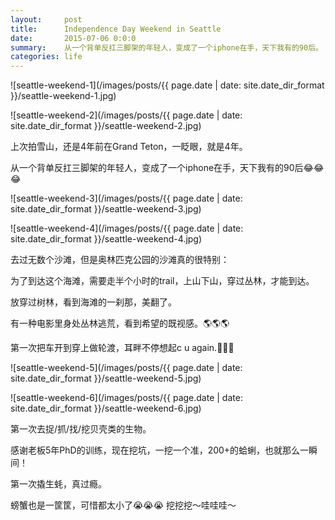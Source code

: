 ```yaml
---
layout:     post
title:      Independence Day Weekend in Seattle
date:       2015-07-06 0:0:0
summary:    从一个背单反扛三脚架的年轻人，变成了一个iphone在手，天下我有的90后。
categories: life
---
```


![seattle-weekend-1](/images/posts/{{ page.date | date: site.date_dir_format }}/seattle-weekend-1.jpg)

![seattle-weekend-2](/images/posts/{{ page.date | date: site.date_dir_format }}/seattle-weekend-2.jpg)

上次拍雪山，还是4年前在Grand Teton，一眨眼，就是4年。

从一个背单反扛三脚架的年轻人，变成了一个iphone在手，天下我有的90后😂😂😂 

![seattle-weekend-3](/images/posts/{{ page.date | date: site.date_dir_format }}/seattle-weekend-3.jpg)

![seattle-weekend-4](/images/posts/{{ page.date | date: site.date_dir_format }}/seattle-weekend-4.jpg)

去过无数个沙滩，但是奥林匹克公园的沙滩真的很特别：

为了到达这个海滩，需要走半个小时的trail，上山下山，穿过丛林，才能到达。

放穿过树林，看到海滩的一刹那，美翻了。

有一种电影里身处丛林逃荒，看到希望的既视感。🌎🌎🌎 

第一次把车开到穿上做轮渡，耳畔不停想起c u again.🚓🚓🚓 

![seattle-weekend-5](/images/posts/{{ page.date | date: site.date_dir_format }}/seattle-weekend-5.jpg)

![seattle-weekend-6](/images/posts/{{ page.date | date: site.date_dir_format }}/seattle-weekend-6.jpg)

第一次去捉/抓/找/挖贝壳类的生物。

感谢老板5年PhD的训练，现在挖坑，一挖一个准，200+的蛤蜊，也就那么一瞬间！

第一次撬生蚝，真过瘾。

螃蟹也是一筐筐，可惜都太小了😭😭😭 挖挖挖～哇哇哇～


